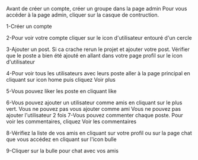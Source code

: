 Avant de créer un compte, créer un groupe dans la page admin
Pour vous accéder à la page admin, cliquer sur la casque de contruction.

1-Créer un compte

2-Pour voir votre compte cliquer sur le icon d'utilisateur entouré d'un cercle

3-Ajouter un post. Si ca crache rerun le projet et ajouter votre post. Vérifier que le poste a bien été ajouté en allant
dans votre page profil sur le icon d'utilisateur

4-Pour voir tous les utilisateurs avec leurs poste aller à la page principal en cliquant sur icon home
puis cliquez Voir plus

5-Vous pouvez liker les poste en cliquant like

6-Vous pouvez ajouter un utilisateur comme amis en cliquant sur le plus vert.
Vous ne pouvez pas vous ajouter comme ami
Vous ne pouvez pas ajouter l'utilisateur 2 fois
7-Vous pouvez commenter chaque poste. Pour voir les commentaires, cliquez Voir les commentaires

8-Vérifiez la liste de vos amis en cliquant sur votre profil ou sur la page chat que vous accédez en cliquant sur l'icon bulle

9-Cliquer sur la bulle pour chat avec vos amis

